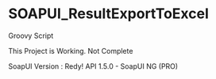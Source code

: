# SOAPUI_ResultExportToExcel
Groovy Script


This Project is Working.
Not Complete



SoapUI Version : Redy! API 1.5.0 - SoapUI NG (PRO)
